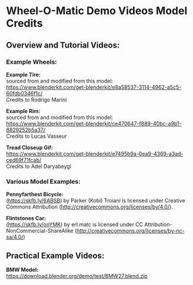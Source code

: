 # Wheel-O-Matic Demo Videos Model Credits

## Overview and Tutorial Videos:

### Example Wheels:  
<b>Example Tire:</b>  
sourced from and modified from this model:  
https://www.blenderkit.com/get-blenderkit/e8a58537-3114-4962-a5c5-60fdb0346f1c/  
Credits to Rodrigo Marini

<b>Example Rim:</b>  
sourced from and modified from this model:  
https://www.blenderkit.com/get-blenderkit/ce470647-f889-40bc-a9b1-8829252b5a37/  
Credits to Lucas Vasseur

<b>Tread Closeup Gif:</b>  
https://www.blenderkit.com/get-blenderkit/e7495b9a-0ea9-4369-a3ad-ced69f71fcab/  
Credits to Adel Daryabeygi

### Various Model Examples:
<b>Pennyfarthest Bicycle:</b>    
  (https://skfb.ly/6ABSB) by Parker (Kobi) Troiani is licensed under Creative Commons Attribution (http://creativecommons.org/licenses/by/4.0/).

<b>Flintstones Car:</b>  
  (https://skfb.ly/onYMK) by erl.matc is licensed under CC Attribution-NonCommercial-ShareAlike (http://creativecommons.org/licenses/by-nc-sa/4.0/)



## Practical Example Videos:

<b>BMW Model:</b>  
https://download.blender.org/demo/test/BMW27.blend.zip
